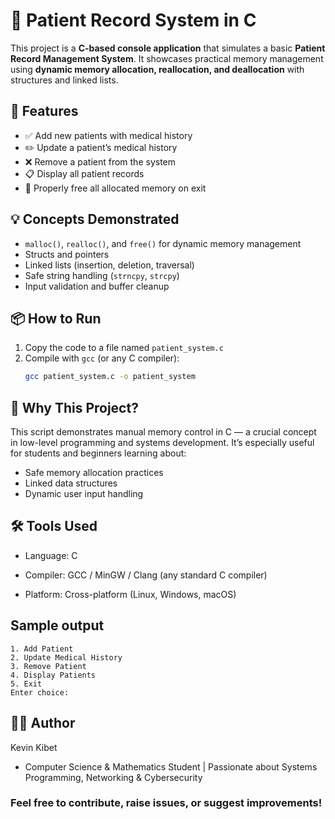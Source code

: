 # 🏥 Patient Record System in C

This project is a **C-based console application** that simulates a basic **Patient Record Management System**. It showcases practical memory management using **dynamic memory allocation, reallocation, and deallocation** with structures and linked lists.

## 🚀 Features

- ✅ Add new patients with medical history
- ✏️ Update a patient’s medical history
- ❌ Remove a patient from the system
- 📋 Display all patient records
- 🧹 Properly free all allocated memory on exit

## 💡 Concepts Demonstrated

- `malloc()`, `realloc()`, and `free()` for dynamic memory management
- Structs and pointers
- Linked lists (insertion, deletion, traversal)
- Safe string handling (`strncpy`, `strcpy`)
- Input validation and buffer cleanup

## 📦 How to Run

1. Copy the code to a file named `patient_system.c`
2. Compile with `gcc` (or any C compiler):
   ```bash
   gcc patient_system.c -o patient_system

## 🧠 Why This Project?
This script demonstrates manual memory control in C — a crucial concept in low-level programming and systems development. It’s especially useful for students and beginners learning about:

- Safe memory allocation practices
- Linked data structures
- Dynamic user input handling

## 🛠️ Tools Used
- Language: C

- Compiler: GCC / MinGW / Clang (any standard C compiler)

- Platform: Cross-platform (Linux, Windows, macOS)

## Sample output
    
    1. Add Patient
    2. Update Medical History
    3. Remove Patient
    4. Display Patients
    5. Exit
    Enter choice: 


## 👨‍💻 Author
Kevin Kibet
- Computer Science & Mathematics Student | Passionate about Systems Programming, Networking & Cybersecurity

### Feel free to contribute, raise issues, or suggest improvements! 
